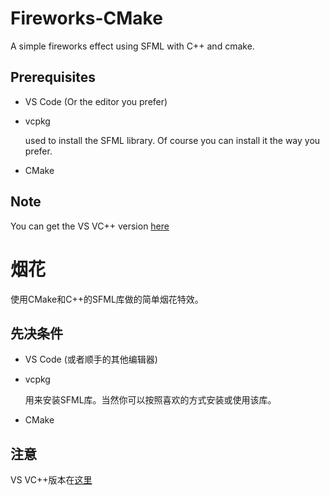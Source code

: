 # Fireworks-CMake

 A simple fireworks effect using SFML with C++ and cmake.

## Prerequisites

* VS Code (Or the editor you prefer)

* vcpkg
  
  used to install the SFML library. Of course you can install it the way you prefer.

* CMake

## Note

You can get the VS VC++ version [here](https://github.com/Youtirsin/Fireworks)

# 烟花

使用CMake和C++的SFML库做的简单烟花特效。

## 先决条件

* VS Code (或者顺手的其他编辑器)

* vcpkg
  
  用来安装SFML库。当然你可以按照喜欢的方式安装或使用该库。

* CMake

## 注意

VS VC++版本在[这里](https://github.com/Youtirsin/Fireworks)
